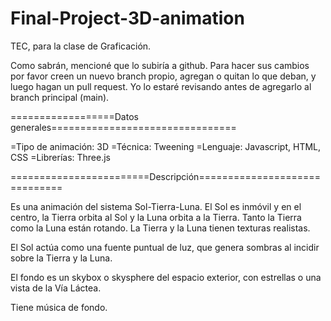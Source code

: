 # Final-Project-3D-animation
TEC, para la clase de Graficación.

Como sabrán, mencioné que lo subiría a github. Para hacer sus cambios por favor creen un nuevo branch propio, agregan o quitan lo que deban, y luego hagan un pull request. Yo lo estaré revisando antes de agregarlo al branch principal (main).

==================Datos generales================================

=Tipo de animación: 3D
=Técnica: Tweening
=Lenguaje: Javascript, HTML, CSS
=Librerías: Three.js

========================Descripción==============================

Es una animación del sistema Sol-Tierra-Luna. El Sol es inmóvil y en el centro, la Tierra orbita al Sol y la Luna orbita a la Tierra. Tanto la Tierra como la Luna están rotando. La Tierra y la Luna tienen texturas realistas.

El Sol actúa como una fuente puntual de luz, que genera sombras al incidir sobre la Tierra y la Luna.

El fondo es un skybox o skysphere del espacio exterior, con estrellas o una vista de la Vía Láctea.

Tiene música de fondo.
